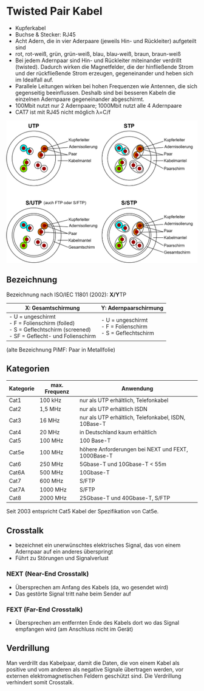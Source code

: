 # Twisted Pair Kabel

- Kupferkabel
- Buchse & Stecker: RJ45
- Acht Adern, die in vier Aderpaare (jeweils Hin- und Rückleiter) aufgeteilt sind
- rot, rot-weiß, grün, grün-weiß, blau, blau-weiß, braun, braun-weiß
- Bei jedem Adernpaar sind Hin- und Rückleiter miteinander verdrillt (twisted). Dadurch wirken die Magnetfelder, die der hinfließende Strom und der rückfließende Strom erzeugen, gegeneinander und heben sich im Idealfall auf.
- Parallele Leitungen wirken bei hohen Frequenzen wie Antennen, die sich gegenseitig beeinflussen. Deshalb sind bei besseren Kabeln die einzelnen Adernpaare gegeneinander abgeschirmt.
- 100Mbit nutzt nur 2 Adernpaare; 1000Mbit nutzt alle 4 Adernpaare
- CAT7 ist mit RJ45 nicht möglich λ=C/f

![Twisted Pair Kabel](./assets/twisted_pair_cable.drawio.svg)

## Bezeichnung

Bezeichnung nach ISO/IEC 11801 (2002): **X/Y**TP

| X: Gesamtschirmung                                                                                                       | Y: Adernpaarschirmung                                           |
| ------------------------------------------------------------------------------------------------------------------------ | --------------------------------------------------------------- |
| - U = ungeschirmt<br>- F = Folienschirm (foiled)<br>- S = Geflechtschirm (screened)<br>- SF = Geflecht- und Folienschirm | - U = ungeschirmt<br>- F = Folienschirm<br>- S = Geflechtschirm |

(alte Bezeichnung PiMF: Paar in Metallfolie)

## Kategorien

| Kategorie | max. Frequenz | Anwendung                                            |
| --------- | ------------- | ---------------------------------------------------- |
| Cat1      | 100 kHz       | nur als UTP erhältlich, Telefonkabel                 |
| Cat2      | 1,5 MHz       | nur als UTP erhältlich ISDN                          |
| Cat3      | 16 MHz        | nur als UTP erhältlich, Telefonkabel, ISDN, 10Base-T |
| Cat4      | 20 MHz        | in Deutschland kaum erhältlich                       |
| Cat5      | 100 MHz       | 100 Base-T                                           |
| Cat5e     | 100 MHz       | höhere Anforderungen bei NEXT und FEXT, 1000Base-T   |
| Cat6      | 250 MHz       | 5Gbase-T und 10Gbase-T < 55m                         |
| Cat6A     | 500 MHz       | 10Gbase-T                                            |
| Cat7      | 600 MHz       | S/FTP                                                |
| Cat7A     | 1000 MHz      | S/FTP                                                |
| Cat8      | 2000 MHz      | 25Gbase-T und 40Gbase-T, S/FTP                       |

Seit 2003 entspricht Cat5 Kabel der Spezifikation von Cat5e.

## Crosstalk

- bezeichnet ein unerwünschtes elektrisches Signal, das von einem Adernpaar auf ein anderes überspringt
- Führt zu Störungen und Signalverlust

### NEXT (Near-End Crosstalk)

- Übersprechen am Anfang des Kabels (da, wo gesendet wird)
- Das gestörte Signal tritt nahe beim Sender auf

### FEXT (Far-End Crosstalk)

- Übersprechen am entfernten Ende des Kabels dort wo das Signal empfangen wird (am Anschluss nicht im Gerät)

## Verdrillung

Man verdrillt das Kabelpaar, damit die Daten, die von einem Kabel als positive und vom anderen als negative Signale übertragen werden, vor externen elektromagnetischen Feldern geschützt sind. Die Verdrillung verhindert somit Crosstalk.
